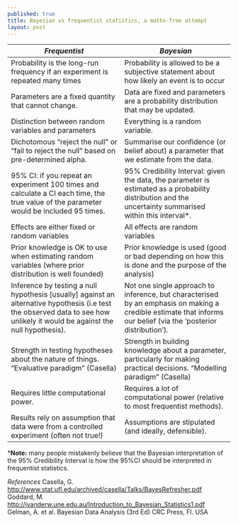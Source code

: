 ```yaml
---
published: true
title: Bayesian vs frequentist statistics, a maths-free attempt
layout: post
---
```


*Frequentist* | *Bayesian*
------|------
Probability is the long-run frequency if an experiment is repeated many times|Probability is allowed to be a subjective statement about how likely an event is to occur
Parameters are a fixed quantity that cannot change.|	Data are fixed and parameters are a probability distribution that may be updated.
Distinction between random variables and parameters|	Everything is a random variable.
Dichotomous “reject the null” or “fail to reject the null” based on pre-determined alpha.|	Summarise our confidence (or belief about) a parameter that we estimate from the data.
95% CI: if you repeat an experiment 100 times and calculate a CI each time, the true value of the parameter would be included 95 times.|	95% Credibility Interval: given the data, the parameter is estimated as a probability distribution and the uncertainty summarised within this interval*.
Effects are either fixed or random variables|	All effects are random variables
Prior knowledge is OK to use when estimating random variables (where prior distribution is well founded)|	Prior knowledge is used (good or bad depending on how this is done and the purpose of the analysis)
Inference by testing a null hypothesis [usually] against an alternative hypothesis (i.e test the observed data to see how unlikely it would be against the null hypothesis).|	Not one single approach to inference, but characterised by an emphasis on making a credible estimate that informs our belief (via the ‘posterior distribution’).
Strength in testing hypotheses about the nature of things. “Evaluative paradigm” (Casella)|	Strength in building knowledge about a parameter, particularly for making practical decisions. “Modelling paradigm” (Casella)
Requires little computational power.|	Requires a lot of computational power (relative to most frequentist methods).
Results rely on assumption that data were from a controlled experiment (often not true!)|	Assumptions are stipulated (and ideally, defensible).

***Note:** many people mistakenly believe that the Bayesian interpretation of the 95% Credibility Interval is how the 95%CI should be interpreted in frequentist statistics.

*References*
Casella, G. http://www.stat.ufl.edu/archived/casella/Talks/BayesRefresher.pdf
Goddard, M. http://jvanderw.une.edu.au/Introduction_to_Bayesian_Statistics1.pdf
Gelman, A. et al. Bayesian Data Analysis (3rd Ed)  CRC Press, Fl. USA

